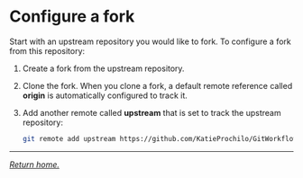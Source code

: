 # Configure a fork

Start with an upstream repository you would like to fork. To configure a fork from this repository:

1. Create a fork from the upstream repository.

1. Clone the fork. When you clone a fork, a default remote reference called **origin** is automatically configured to
track it.

1. Add another remote called **upstream** that is set to track the upstream repository:

    ```bash
    git remote add upstream https://github.com/KatieProchilo/GitWorkflows.git
    ```

***

*[Return home.](../README.md)*

